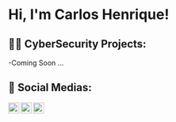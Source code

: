 <h1>Hi, I'm Carlos Henrique! <br/>


<h2>👨‍💻 CyberSecurity Projects:</h2>

-Coming Soon ...


<h2> 🤳 Social Medias:</h2>

[<img align="left" alt="Carlos Henrique | Twitter" width="22px" src="https://cdn.jsdelivr.net/npm/simple-icons@v3/icons/twitter.svg" />][twitter]
[<img align="left" alt="Carlos Henrique | LinkedIn" width="22px" src="https://cdn.jsdelivr.net/npm/simple-icons@v3/icons/linkedin.svg" />][linkedin]
[<img align="left" alt="Carlos Henrique | Instagram" width="22px" src="https://cdn.jsdelivr.net/npm/simple-icons@v3/icons/instagram.svg" />][instagram]

[twitter]: https://twitter.com/botHunk
[instagram]: https://www.instagram.com/crls.henrique
[linkedin]: https://www.linkedin.com/in/carlos-henrique-farias-barbosa-3b97bb160
